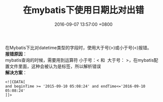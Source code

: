 ﻿---
title: 在mybatis下使用日期比对出错
date: 2016-09-07 13:57:00 +0800 
layout: post
permalink: /blog/2016/09/07/在mybatis下使用日期比对出错.html
categories:
  - 问题一箩筐
tags:
  - JAVA
  - Mybatis
---

在Mybatis下比对datetime类型的字段时，使用大于号(>)或小于号(<)报错。<br/>
**报错原因**：<br/>
mybatis查询的时候，需要用到运算符 小于号：< 和  大于号： >，在mybatis配置文件里面，这种会被认为是标签，所以解析错误<br/>
**解决方案**：<br/>
```
<![CDATA[ 
and beginTime >= '2015-09-10 05:08:24' and endTime<='2016-09-10 05:08:24'  
]]>
```